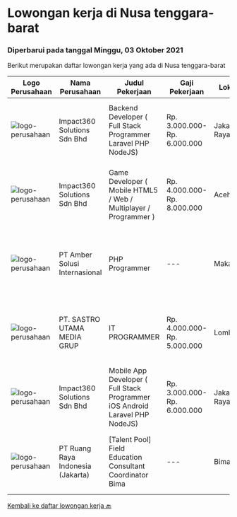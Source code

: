 
  # Lowongan kerja di Nusa tenggara-barat

  ### Diperbarui pada tanggal Minggu, 03 Oktober 2021

  Berikut merupakan daftar lowongan kerja yang ada di Nusa tenggara-barat

  |Logo Perusahaan | Nama Perusahaan | Judul Pekerjaan | Gaji Pekerjaan | Lokasi | Deskripsi | Tanggal diunggah | Pranala |
  | -------------- | --------------- | --------------- | --------- | --------- | -------------- | ------- | ----------- |
  |![logo-perusahaan](https://image-service-cdn.seek.com.au/06b729438205195a03d4bcec08ce1ddd5d9c1576/ee4dce1061f3f616224767ad58cb2fc751b8d2dc)|Impact360 Solutions Sdn Bhd|Backend Developer ( Full Stack Programmer Laravel PHP NodeJS)|Rp. 3.000.000-Rp. 6.000.000|Jakarta Raya|We are a game company hiring backend and full stack programmers from all parts of Indonesia (remote work). If you have real experience buildinga)...|Rabu, 29 September 2021|https://www.jobstreet.co.id/id/job/backend-developer-full-stack-programmer-laravel-php-nodejs-4661320/origin/my?token=0~ad34f299-4179-43e7-a24d-076cf604a1ef&sectionRank=1&jobId=jobstreet-my-job-4661320|
|![logo-perusahaan](https://image-service-cdn.seek.com.au/06b729438205195a03d4bcec08ce1ddd5d9c1576/ee4dce1061f3f616224767ad58cb2fc751b8d2dc)|Impact360 Solutions Sdn Bhd|Game Developer ( Mobile HTML5 / Web / Multiplayer / Programmer )|Rp. 4.000.000-Rp. 8.000.000|Aceh|We are hiring remote HTML5 game developers from all parts of Indonesia. If you have real experience building HTML5 games or applications, you're...|Jumat, 24 September 2021|https://www.jobstreet.co.id/id/job/game-developer-mobile-html5-web-multiplayer-programmer-4672691/origin/my?token=0~ad34f299-4179-43e7-a24d-076cf604a1ef&sectionRank=2&jobId=jobstreet-my-job-4672691|
|![logo-perusahaan](https://us.123rf.com/450wm/pavelstasevich/pavelstasevich1811/pavelstasevich181101027/112815900-stock-vector-no-image-available-icon-flat-vector.jpg?ver=6)|PT Amber Solusi Internasional|PHP Programmer|---|Makassar|PHP ProgrammerRequirements: At least 5 years of solid hands-on experience in web development Required skills: MYSQL, CSS, HTML, Javascript, PHP...|Kamis, 23 September 2021|https://www.jobstreet.co.id/id/job/php-programmer-3637594?token=0~ad34f299-4179-43e7-a24d-076cf604a1ef&sectionRank=3&jobId=jobstreet-id-job-3637594|
|![logo-perusahaan](https://image-service-cdn.seek.com.au/024f566e05139a47c431c4c58526be3fffed8d40/ee4dce1061f3f616224767ad58cb2fc751b8d2dc)|PT. SASTRO UTAMA MEDIA GRUP|IT PROGRAMMER|Rp. 4.000.000-Rp. 5.000.000|Lombok|Usia maksimal 30 tahun Siap Ditempatkan di Mataram NTB ( tinggal di mataram di utamakan) Memiliki gelar D3 / S1 - IT Pemrogramaan Job Description:...|Sabtu, 11 September 2021|https://www.jobstreet.co.id/id/job/it-programmer-3625858?token=0~ad34f299-4179-43e7-a24d-076cf604a1ef&sectionRank=4&jobId=jobstreet-id-job-3625858|
|![logo-perusahaan](https://image-service-cdn.seek.com.au/06b729438205195a03d4bcec08ce1ddd5d9c1576/ee4dce1061f3f616224767ad58cb2fc751b8d2dc)|Impact360 Solutions Sdn Bhd|Mobile App Developer ( Full Stack Programmer iOS Android Laravel PHP NodeJS)|Rp. 3.000.000-Rp. 6.000.000|Jakarta Raya|We are a game company hiring mobile app and full stack programmers from all parts of Indonesia (remote work). If you have real experience buildinga)...|Jumat, 03 September 2021|https://www.jobstreet.co.id/id/job/mobile-app-developer-full-stack-programmer-ios-android-laravel-php-nodejs-4627734/origin/my?token=0~ad34f299-4179-43e7-a24d-076cf604a1ef&sectionRank=5&jobId=jobstreet-my-job-4627734|
|![logo-perusahaan](https://image-service-cdn.seek.com.au/7eee59ea5934120f389dd02961ddcb6b62946481/ee4dce1061f3f616224767ad58cb2fc751b8d2dc)|PT Ruang Raya Indonesia (Jakarta)|[Talent Pool] Field Education Consultant Coordinator Bima|---|Bima|Ruangguru is a tech-enabled education company that provides a one-stop learning experience for students to have better access to quality content and...|Selasa, 28 September 2021|https://www.jobstreet.co.id/id/job/%5Btalent-pool%5D-field-education-consultant-coordinator-bima-1029125330?token=0~ad34f299-4179-43e7-a24d-076cf604a1ef&sectionRank=6&jobId=jobstreet-id-job-1029125330|


  [Kembali ke daftar lowongan kerja 🔙](../README.md#daftar-lowongan-kerja)
  